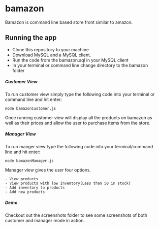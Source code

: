 # bamazon

Bamazon is command line based store front similar to amazon.



## Running the app

- Clone this repository to your machine
- Download MySQL and a MySQL client. 
- Run the code from the bamazon.sql in your MySQL client
- In your terminal or command line change directory to the bamazon folder



##### Customer View

To run customer view simply type the following code into your terminal or command line and hit enter:
```
node bamazonCustomer.js
```
Once running customer view will display all the products on bamazon as well as their prices
and allow the user to purchase items from the store.



##### Manager View

To run manger view type the following code into your terminal/command line and hit enter:
```
node bamazonManager.js
```

Manager view gives the user four options.

    - View products
    - View products with low inventory(Less than 50 in stock)
    - Add inventory to products
    - Add new products



##### Demo

Checkout out the screenshots folder to see some screenshots of both customer and manager mode in action.

